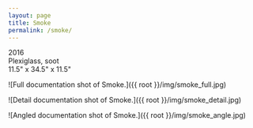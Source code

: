 ```yaml
---
layout: page
title: Smoke
permalink: /smoke/
---
```


2016  
Plexiglass, soot  
11.5" x 34.5" x 11.5"  

![Full documentation shot of Smoke.]({{ root }}/img/smoke_full.jpg)

![Detail documentation shot of Smoke.]({{ root }}/img/smoke_detail.jpg)

![Angled documentation shot of Smoke.]({{ root }}/img/smoke_angle.jpg)
